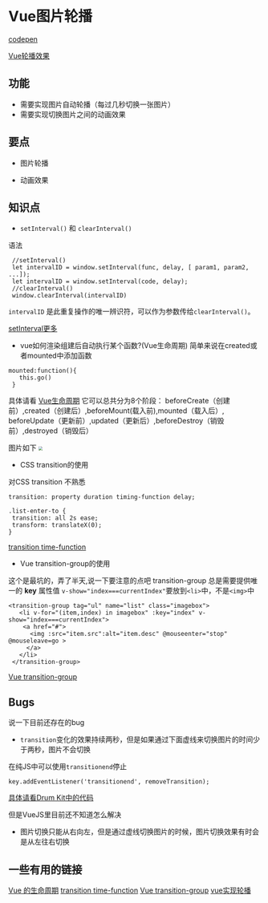 
# Vue图片轮播

[codepen](https://codepen.io/jingfei/pen/PaVyom)

[Vue轮播效果](https://qinjingfei.github.io/demo/vue_slide/index.html)

## 功能

 *  需要实现图片自动轮播（每过几秒切换一张图片）
 *  需要实现切换图片之间的动画效果

## 要点

 * 图片轮播

 * 动画效果


## 知识点

 * `setInterval()` 和 `clearInterval()`

 语法

 ```
  //setInterval()
  let intervalID = window.setInterval(func, delay, [ param1, param2, ...]);
  let intervalID = window.setInterval(code, delay);
  //clearInterval()
  window.clearInterval(intervalID)
 ```
 `intervalID` 是此重复操作的唯一辨识符，可以作为参数传给`clearInterval()`。

 [setInterval更多](https://developer.mozilla.org/zh-CN/docs/Web/API/Window/setInterval)

 * vue如何渲染组建后自动执行某个函数?(Vue生命周期)
 简单来说在created或者mounted中添加函数

 ```
 mounted:function(){
    this.go()
  }
 ```
 具体请看 [Vue生命周期](https://cn.vuejs.org/v2/guide/instance.html "Vue生命周期")
 它可以总共分为8个阶段：
 beforeCreate（创建前）,created（创建后）,beforeMount(载入前),mounted（载入后）, beforeUpdate（更新前）,updated（更新后）,beforeDestroy（销毁前）,destroyed（销毁后）

 图片如下
 <img src="https://cn.vuejs.org/images/lifecycle.png" style="zoom:50%" />

 * CSS transition的使用

 对CSS transition 不熟悉
 
 ```
 transition: property duration timing-function delay;
 ```

 ```
.list-enter-to {
  transition: all 2s ease;
  transform: translateX(0);
 }
 ```
 [transition time-function](https://www.w3schools.com/cssref/css3_pr_transition-timing-function.asp "transition time-function")

 * Vue transition-group的使用

 这个是最坑的，弄了半天,说一下要注意的点吧
 transition-group 总是需要提供唯一的 **key** 属性值
 `v-show="index===currentIndex"`要放到`<li>`中，不是`<img>`中

 ```
 <transition-group tag="ul" name="list" class="imagebox">
    <li v-for="(item,index) in imagebox" :key="index" v-show="index===currentIndex">
     <a href="#">
       <img :src="item.src":alt="item.desc" @mouseenter="stop" @mouseleave=go >
      </a>
    </li>
  </transition-group>
```

 [Vue transition-group](https://cn.vuejs.org/v2/guide/transitions.html "Vue transition-group")

## Bugs
 说一下目前还存在的bug
 * `transition`变化的效果持续两秒，但是如果通过下面虚线来切换图片的时间少于两秒，图片不会切换

 在纯JS中可以使用`transitionend`停止

 ```
key.addEventListener('transitionend', removeTransition);
 ```
 [具体请看Drum Kit中的代码](https://github.com/qinjingfei/JS30/blob/master/01%20-%20JavaScript%20Drum%20Kit/index-FINISHED.html)

 但是VueJS里目前还不知道怎么解决

 * 图片切换只能从右向左，但是通过虚线切换图片的时候，图片切换效果有时会是从左往右切换
 
## 一些有用的链接

 [Vue 的生命周期](https://cn.vuejs.org/v2/guide/instance.html "Vue 的生命周期")
 [transition time-function](https://www.w3schools.com/cssref/css3_pr_transition-timing-function.asp "transition time-function")
 [Vue transition-group](https://cn.vuejs.org/v2/guide/transitions.html "Vue transition-group")
 [vue实现轮播](https://segmentfault.com/a/1190000008828755 "vue实现轮播")
